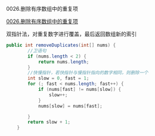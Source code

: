0026.删除有序数组中的重复项

[0026.删除有序数组中的重复项
](https://leetcode-cn.com/problems/remove-duplicates-from-sorted-array/)

双指针法，对重复数字进行覆盖，最后返回数组新的索引



```java
public int removeDuplicates(int[] nums) {
        //卫语句
        if (nums.length < 2) {
            return nums.length;
        }
        //快慢指针，若快指针与慢指针指向的数字相同，则删除一个
        int slow = 0, fast = 1;
        for (; fast < nums.length; fast++) {
            if (nums[fast] != nums[slow]) {
                slow++;
            }
            nums[slow] = nums[fast];

        }
        return slow + 1;
    }
```

